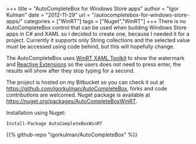 +++
title = "AutoCompleteBox for Windows Store apps"
author = "Igor Kulman"
date = "2012-11-29"
url = "/autocompletebox-for-windows-store-apps/"
categories = ["WinRT"]
tags = ["Nuget","WinRT"]
+++
There is no AutoCompleteBox control that can be used when building Windows Store apps in C# and XAML so I decided to create one, because I needed it for a project. Currently it supports only String collections and the selected value must be accessed using code behind, but this will hopefully change. 

The AutoCompleteBox uses [WinRT XAML Toolkit][1] to show the watermark and [Reactive Extensions][2] so the users does not need to press enter, the results will show after they stop typing for a second.

The project is hosted on my Bitbucket so you can check it out at <https://github.com/igorkulman/AutoCompleteBox>, forks and code contributions are welcomed. Nuget package is available at <https://nuget.org/packages/AutoCompleteBoxWinRT>.

Installation using Nuget: 

```
Install-Package AutoCompleteBoxWinRT
```  

<!--more-->

{{% github-repo "igorkulman/AutoCompleteBox" %}}


 [1]: http://winrtxamltoolkit.codeplex.com/
 [2]: http://msdn.microsoft.com/en-us/data/gg577609.aspx
